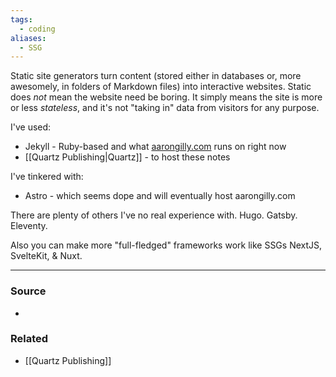 ```yaml
---
tags:
  - coding
aliases:
  - SSG
---
```

Static site generators turn content (stored either in databases or, more awesomely, in folders of Markdown files) into interactive websites. Static does *not* mean the website need be boring. It simply means the site is more or less *stateless*, and it's not "taking in" data from visitors for any purpose.

I've used:
- Jekyll - Ruby-based and what [aarongilly.com](https://aarongilly.com) runs on right now
- [[Quartz Publishing|Quartz]] - to host these notes 

I've tinkered with:
- Astro - which seems dope and will eventually host aarongilly.com

There are plenty of others I've no real experience with. Hugo. Gatsby. Eleventy.

Also you can make more "full-fledged" frameworks work like SSGs NextJS, SvelteKit, & Nuxt.

---
### Source
- 

### Related
- [[Quartz Publishing]]